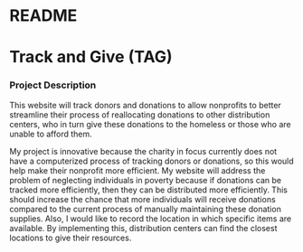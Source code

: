 # README

# Track and Give (TAG)

### Project Description

This website will track donors and donations to allow nonprofits to better streamline their process of reallocating donations to other distribution centers, who in turn give these donations to the homeless or those who are unable to afford them.

My project is innovative because the charity in focus currently does not have a computerized process of tracking donors or donations, so this would help make their nonprofit more efficient. My website will address the problem of neglecting individuals in poverty because if donations can be tracked more efficiently, then they can be distributed more efficiently. This should increase the chance that more individuals will receive donations compared to the current process of manually maintaining these donation supplies. Also, I would like to record the location in which specific items are available. By implementing this, distribution centers can find the closest locations to give their resources.
